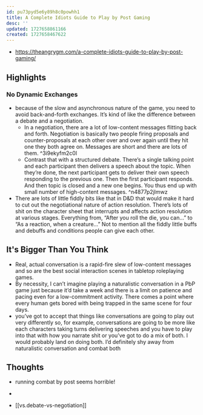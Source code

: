 ```yaml
---
id: pu73pyd5e6y89h8c0powhh1
title: A Complete Idiots Guide to Play by Post Gaming
desc: ''
updated: 1727658861166
created: 1727658467622
---
```


- https://theangrygm.com/a-complete-idiots-guide-to-play-by-post-gaming/

## Highlights

### No Dynamic Exchanges

- because of the slow and asynchronous nature of the game, you need to avoid back-and-forth exchanges. It’s kind of like the difference between a debate and a negotiation.
  - In a negotiation, there are a lot of low-content messages flitting back and forth. Negotiation is basically two people firing proposals and counter-proposals at each other over and over again until they hit one they both agree on. Messages are short and there are lots of them.  ^3i9ekyfm2c0l
  - Contrast that with a structured debate. There’s a single talking point and each participant then delivers a speech about the topic. When they’re done, the next participant gets to deliver their own speech responding to the previous one. Then the first participant responds. And then topic is closed and a new one begins. You thus end up with small number of high-content messages. ^n4877p2jlmwz
- There are lots of little fiddly bits like that in D&D that would make it hard to cut out the negotiational nature of action resolution. There’s lots of shit on the character sheet that interrupts and affects action resolution at various stages. Everything from, “After you roll the die, you can…” to “As a reaction, when a creature…” Not to mention all the fiddly little buffs and debuffs and conditions people can give each other.

## It's Bigger Than You Think

- Real, actual conversation is a rapid-fire slew of low-content messages and so are the best social interaction scenes in tabletop roleplaying games.
- By necessity, I can’t imagine playing a naturalistic conversation in a PbP game just because it’d take a week and there is a limit on patience and pacing even for a low-commitment activity. There comes a point where every human gets bored with being trapped in the same scene for four days.
- you’ve got to accept that things like conversations are going to play out very differently so, for example, conversations are going to be more like each characters taking turns delivering speeches and you have to play into that with how you narrate shit or you’ve got to do a mix of both. I would probably land on doing both. I’d definitely shy away from naturalistic conversation and combat both 


## Thoughts

- running combat by post seems horrible!
- 

- [[vs.debate-vs-negotiation]]